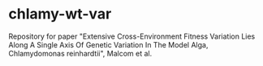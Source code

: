 chlamy-wt-var
=============

Repository for paper "Extensive Cross-Environment Fitness Variation Lies Along A Single Axis Of Genetic Variation In The Model Alga, Chlamydomonas reinhardtii", Malcom et al.
